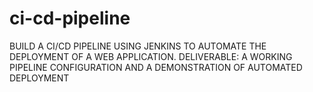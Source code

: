 # ci-cd-pipeline
BUILD A CI/CD PIPELINE USING  JENKINS  TO  AUTOMATE THE DEPLOYMENT OF A  WEB APPLICATION.  DELIVERABLE: A WORKING PIPELINE  CONFIGURATION AND A DEMONSTRATION  OF AUTOMATED DEPLOYMENT
